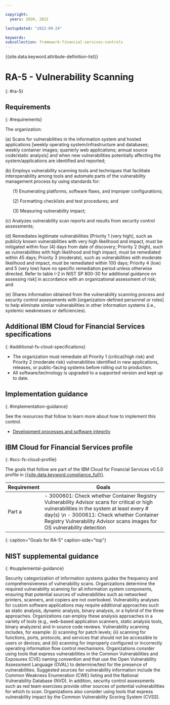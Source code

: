 ```yaml
---

copyright:
  years: 2020, 2022

lastupdated: "2022-09-24"

keywords: 
subcollection: framework-financial-services-controls
---
```


{{site.data.keyword.attribute-definition-list}}

# RA-5 - Vulnerability Scanning
{: #ra-5}

## Requirements
{: #requirements}

The organization:

(a) Scans for vulnerabilities in the information system and hosted applications [weekly operating system/infrastructure and databases; weekly container images; quarterly web applications; annual source code/static analysis] and when new vulnerabilities potentially affecting the system/applications are identified and reported;

(b) Employs vulnerability scanning tools and techniques that facilitate interoperability among tools and automate parts of the vulnerability management process by using standards for:

&nbsp;&nbsp;&nbsp;&nbsp;&nbsp;&nbsp;(1) Enumerating platforms, software flaws, and improper configurations;

&nbsp;&nbsp;&nbsp;&nbsp;&nbsp;&nbsp;(2) Formatting checklists and test procedures; and

&nbsp;&nbsp;&nbsp;&nbsp;&nbsp;&nbsp;(3) Measuring vulnerability impact;

(c) Analyzes vulnerability scan reports and results from security control assessments;

(d) Remediates legitimate vulnerabilities [Priority 1 (very high), such as publicly known vulnerabilities with very high likelihood and impact, must be mitigated within four (4) days from date of discovery; Priority 2 (high), such as vulnerabilities with high likelihood and high impact, must be remediated within 45 days; Priority 3 (moderate), such as vulnerabilities with moderate likelihood and impact, must be remediated within 100 days; Priority 4 (low) and 5 (very low) have no specific remediation period unless otherwise directed.  Refer to table I-2 in NIST SP 800-30 for additional guidance on assessing risk] in accordance with an organizational assessment of risk; and

(e) Shares information obtained from the vulnerability scanning process and security control assessments with [organization-defined personnel or roles] to help eliminate similar vulnerabilities in other information systems (i.e., systemic weaknesses or deficiencies).

## Additional IBM Cloud for Financial Services specifications
{: #additional-fs-cloud-specifications}

- The organization must remediate all Priority 1 (critical/high risk) and Priority 2 (moderate risk) vulnerabilities identified in new applications, releases, or public-facing systems before rolling out to production.
- All software/technology is upgraded to a supported version and kept up to date.

## Implementation guidance
{: #implementation-guidance}

See the resources that follow to learn more about how to implement this control.

- [Development processes and software integrity](/docs/framework-financial-services?topic=framework-financial-services-shared-development-processes)

## IBM Cloud for Financial Services profile
{: #scc-fs-cloud-profile}

The goals that follow are part of the IBM Cloud for Financial Services v0.5.0 profile in [{{site.data.keyword.compliance_full}}](/docs/security-compliance?topic=security-compliance-getting-started).

| Requirement | Goals |
|-------------|-------|
| Part a | - 3000601: Check whether Container Registry Vulnerability Advisor scans for critical or high vulnerabilities in the system at least every # day(s) \n - 3000611: Check whether Container Registry Vulnerability Advisor scans images for OS vulnerability detection | 
{: caption="Goals for RA-5" caption-side="top"}

## NIST supplemental guidance
{: #supplemental-guidance}

Security categorization of information systems guides the frequency and comprehensiveness of vulnerability scans. Organizations determine the required vulnerability scanning for all information system components, ensuring that potential sources of vulnerabilities such as networked printers, scanners, and copiers are not overlooked. Vulnerability analyses for custom software applications may require additional approaches such as static analysis, dynamic analysis, binary analysis, or a hybrid of the three approaches. Organizations can employ these analysis approaches in a variety of tools (e.g., web-based application scanners, static analysis tools, binary analyzers) and in source code reviews. Vulnerability scanning includes, for example: (i) scanning for patch levels; (ii) scanning for functions, ports, protocols, and services that should not be accessible to users or devices; and (iii) scanning for improperly configured or incorrectly operating information flow control mechanisms. Organizations consider using tools that express vulnerabilities in the Common Vulnerabilities and Exposures (CVE) naming convention and that use the Open Vulnerability Assessment Language (OVAL) to determine/test for the presence of vulnerabilities. Suggested sources for vulnerability information include the Common Weakness Enumeration (CWE) listing and the National Vulnerability Database (NVD). In addition, security control assessments such as red team exercises provide other sources of potential vulnerabilities for which to scan. Organizations also consider using tools that express vulnerability impact by the Common Vulnerability Scoring System (CVSS).

